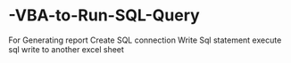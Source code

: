 # -VBA-to-Run-SQL-Query
For Generating report
Create SQL connection
Write Sql statement
execute sql
write to another excel sheet
